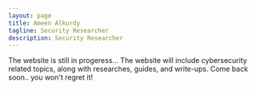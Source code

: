 ```yaml
---
layout: page
title: Ameen Alkurdy
tagline: Security Researcher
description: Security Researcher
---
```


The website is still in progeress...
The website will include cybersecurity related topics, along with researches, guides, and write-ups.
Come back soon.. you won't regret it!
